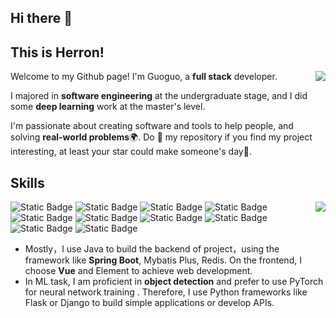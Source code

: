 ## Hi there 👋

<!--
**HerronKuo/HerronKuo** is a ✨ _special_ ✨ repository because its `README.md` (this file) appears on your GitHub profile.

Here are some ideas to get you started:

- 🔭 I’m currently working on ...
- 🌱 I’m currently learning ...
- 👯 I’m looking to collaborate on ...
- 🤔 I’m looking for help with ...
- 💬 Ask me about ...
- 📫 How to reach me: ...
- 😄 Pronouns: ...
- ⚡ Fun fact: ...
-->
## This is Herron!

<a href="https://github.com/anuraghazra/github-readme-stats">
  <img align="right" src="https://github-readme-stats.vercel.app/api?username=woshixiaoguo&show_icons=true&theme=radical&count_private=true&include_all_commits=true" />
</a>

Welcome to my Github page! I'm Guoguo, a **full stack** developer.

I majored in **software engineering** at the undergraduate stage, and I did some **deep learning** work at the master's level.

I'm passionate about creating software and tools to help people, and solving **real-world problems**🌍. Do 🌟 my repository if you find my project interesting, at least your star could make someone's day🙏.

## Skills

<a href="https://github.com/anuraghazra/github-readme-stats">
  <img align="right" src="https://github-readme-stats.vercel.app/api/top-langs/?username=woshixiaoguo&theme=radical" />
</a>

![Static Badge](https://img.shields.io/badge/Spring-141323?logo=spring)
![Static Badge](https://img.shields.io/badge/Spring%20Boot-141323?logo=SpringBoot)
![Static Badge](https://img.shields.io/badge/Redis-141323?logo=Redis)
![Static Badge](https://img.shields.io/badge/Node.js-141323?logo=node.js)
![Static Badge](https://img.shields.io/badge/Vue.js-141323?logo=Vue.js)
![Static Badge](https://img.shields.io/badge/Python-141323?logo=Python)
![Static Badge](https://img.shields.io/badge/Pytorch-141323?logo=Pytorch)
![Static Badge](https://img.shields.io/badge/Go-141323?logo=go)
![Static Badge](https://img.shields.io/badge/Linux-141323?logo=linux)
![Static Badge](https://img.shields.io/badge/Git-141323?logo=Git)


- Mostly，I use Java to build the backend of project，using the framework like **Spring Boot**, Mybatis Plus, Redis. On the frontend, I choose **Vue** and Element to achieve web development.
- In ML task, I am proficient in **object detection** and prefer to use PyTorch for neural network training . Therefore, I use Python frameworks like Flask or Django to build simple applications or develop APIs.
